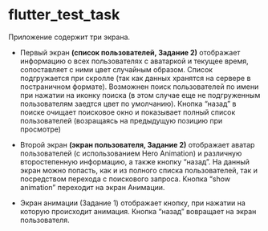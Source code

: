 # flutter_test_task

Приложение содержит три экрана. 

* Первый экран **(список пользователей, Задание 2)** отображает информацию о всех пользователях с аватаркой
и текущее время, сопоставляет с ними цвет случайным образом. Список подгружается при скролле (так как данных 
хранятся на сервере в постраничном формате). Возможнен поиск пользователей по имени при нажатии на иконку поиска (в этом случае еще 
не подгруженным пользователям заедтся цвет по умолчанию). Кнопка “назад” в поиске очищает поисковое окно
и показывает полный список пользователей (возращаясь на предыдущую позицию при просмотре)

* Второй экран **(экран пользователя, Задание 2)** отображает аватар пользователей (с использованием Hero Animation)
 и различную второстепенную информацию, а также кнопку “назад”. На данный экран можно попасть, как и из полного списка пользователей,
 так и посредством перехода с поискового запроса. Кнопка “show animation” переходит на экран Анимации.
 
 * Экран анимации (Задание 1) отображает кнопку, при нажатии на которую происходит анимация. Кнопка “назад”
 вовращает на экран пользователя.

